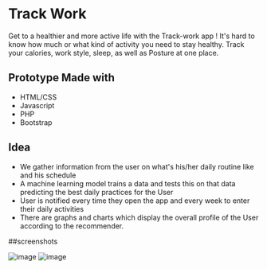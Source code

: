 # Track Work

Get to a healthier and more active life with the Track-work app ! 
It's hard to know how much or what kind of activity you need to stay healthy. 
Track your calories, work style, sleep, as well as Posture at one place.

## Prototype Made with 
* HTML/CSS
* Javascript
* PHP
* Bootstrap

## Idea
* We gather information from the user on what's his/her daily routine like and his schedule
* A machine learning model trains a data and tests this on that data predicting the best daily practices for the User
* User is notified every time they open the app and every week to enter their daily activities
* There are graphs and charts which display the overall profile of the User according to the recommender.

##screenshots

![image](https://user-images.githubusercontent.com/57572350/163730904-a8fe406a-418c-4cd7-b66a-1df72f27817a.png) ![image](https://user-images.githubusercontent.com/57572350/163730949-6d11a3d9-47ea-4c0e-90b8-c77069bbebd5.png)



